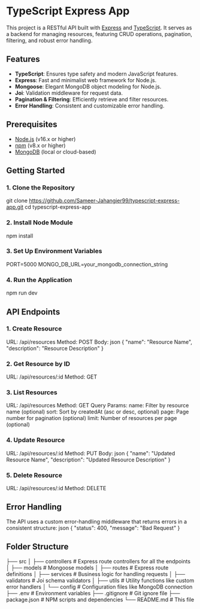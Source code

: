 # TypeScript Express App

This project is a RESTful API built with [Express](https://expressjs.com/) and [TypeScript](https://www.typescriptlang.org/). It serves as a backend for managing resources, featuring CRUD operations, pagination, filtering, and robust error handling.

## Features

- **TypeScript**: Ensures type safety and modern JavaScript features.
- **Express**: Fast and minimalist web framework for Node.js.
- **Mongoose**: Elegant MongoDB object modeling for Node.js.
- **Joi**: Validation middleware for request data.
- **Pagination & Filtering**: Efficiently retrieve and filter resources.
- **Error Handling**: Consistent and customizable error handling.

## Prerequisites

- [Node.js](https://nodejs.org/) (v16.x or higher)
- [npm](https://www.npmjs.com/) (v8.x or higher)
- [MongoDB](https://www.mongodb.com/) (local or cloud-based)

## Getting Started

### 1. Clone the Repository

git clone https://github.com/Sameer-Jahangier99/typescript-express-app.git
cd typescript-express-app


### 2. Install Node Module
npm install

### 3. Set Up Environment Variables
PORT=5000
MONGO_DB_URL=your_mongodb_connection_string

### 4. Run the Application
npm run dev



## API Endpoints
### 1. Create Resource
URL: /api/resources
Method: POST
Body:
json
{
  "name": "Resource Name",
  "description": "Resource Description"
}

### 2. Get Resource by ID
URL: /api/resources/:id
Method: GET

### 3. List Resources
URL: /api/resources
Method: GET
Query Params:
name: Filter by resource name (optional)
sort: Sort by createdAt (asc or desc, optional)
page: Page number for pagination (optional)
limit: Number of resources per page (optional)

### 4. Update Resource
URL: /api/resources/:id
Method: PUT
Body:
json
{
  "name": "Updated Resource Name",
  "description": "Updated Resource Description"
}

### 5. Delete Resource
URL: /api/resources/:id
Method: DELETE

## Error Handling
The API uses a custom error-handling middleware that returns errors in a consistent structure:
json
{
  "status": 400,
  "message": "Bad Request"
}


## Folder Structure

├── src
│   ├── controllers   # Express route controllers for all the endpoints
│   ├── models        # Mongoose models
│   ├── routes        # Express route definitions
│   ├── services      # Business logic for handling requests
│   ├── validators    # Joi schema validators
│   ├── utils         # Utility functions like custom error handlers
│   └── config        # Configuration files like MongoDB connection
├── .env              # Environment variables
├── .gitignore        # Git ignore file
├── package.json      # NPM scripts and dependencies
└── README.md         # This file
